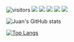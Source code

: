 

![visitors](https://visitor-badge.glitch.me/badge?page_id=juanrios15.visitors1)
![](https://img.shields.io/badge/Code-Python-informational?style=flat&logo=python&logoColor=white&color=4B8BBE)
![](https://img.shields.io/badge/Code-JS-informational?style=flat&logo=javascript&logoColor=white&color=F0DB4F)
![](https://img.shields.io/badge/Code-Django-informational?style=flat&logo=django&logoColor=white&color=092e20)
![](https://img.shields.io/badge/Code-djangoREST-informational?style=flat&logo=django&logoColor=white&color=A30000)
![](https://www.codewars.com/users/juanrios15/badges/micro)

![Juan's GitHub stats](https://github-readme-stats.vercel.app/api?username=juanrios15&show_icons=true&theme=dark)


[![Top Langs](https://github-readme-stats.vercel.app/api/top-langs/?username=juanrios15&layout=compact&theme=dark)](https://github.com/juanrios15/github-readme-stats)



